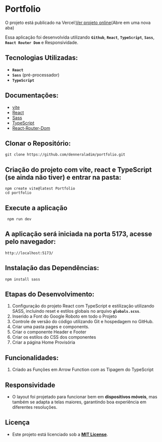
# Portfolio

O projeto está publicado na Vercel:[Ver projeto online]()(Abre em uma nova aba)

Essa aplicação foi desenvolvida utilizando **`Github`**, **`React`**, **`TypeScript`**, **`Sass`**, **`React Router Dom`** e Responsividade.

## Tecnologias Utilizadas:

- **`React`**  
- **`Sass`** (pré-processador)  
- **`TypeScript`**

## Documentações:

- [vite](https://vitejs.dev/)
- [React](https://react.dev/)
- [Sass](https://sass-lang.com/)
- [TypeScript](https://www.typescriptlang.org/)
- [React-Router-Dom](https://reactrouter.com/)

## Clonar o Repositório:

    git clone https://github.com/denneraladim/portfolio.git

 ## Criação do projeto com vite, react e TypeScript (se ainda não tiver) e entrar na pasta: 

    npm create vite@latest Portfolio
    cd portfolio

## Execute a aplicação

     npm run dev  

## A aplicação será iniciada na porta  5173, acesse pelo navegador:

    http://localhost:5173/      


## Instalação das Dependências:
    npm install sass

## Etapas do Desenvolvimento:

1. Configuração do projeto React com TypeScript e estilização utilizando SASS, incluindo reset e estilos globais no arquivo **`globals.scss`**.
2. Inserido a Font do Google Roboto em todo o Projeto
3. Controle de versão do código utilizando Git e hospedagem no GitHub.
4. Criar uma pasta pages e components.
5. Criar o componente Header e Footer
6. Criar os estilos do CSS dos componentes
7. Criar a página Home Provisória


## Funcionalidades:

1. Criado as Funções em Arrow Function com as Tipagem do TypeScript


##  Responsividade

- O layout foi projetado para funcionar bem em **dispositivos móveis**, mas também se adapta a telas maiores, garantindo boa experiência em diferentes resoluções.

## Licença

- Este projeto está licenciado sob a **[MIT License](LICENSE)**.

  


